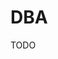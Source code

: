 # DBA

TODO

<!--
https://www.udemy.com/course/administracao-de-banco-de-dados-db2-curso-completo/
-->
